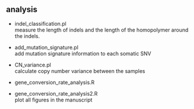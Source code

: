 ## analysis

- indel_classification.pl  
measure the length of indels and the length of the homopolymer around the indels.

- add_mutation_signature.pl  
add mutation signature information to each somatic SNV

- CN_variance.pl  
calculate copy number variance between the samples

- gene_conversion_rate_analysis.R  
- gene_conversion_rate_analysis2.R  
plot all figures in the manuscript
